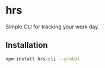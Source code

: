 # hrs

Simple CLI for tracking your work day.

## Installation

```sh
npm install hrs-cli --global
```
